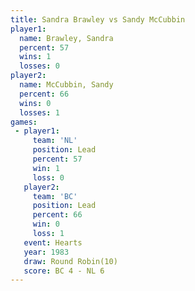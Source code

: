 ```yaml
---
title: Sandra Brawley vs Sandy McCubbin
player1:               
  name: Brawley, Sandra
  percent: 57          
  wins: 1              
  losses: 0            
player2:               
  name: McCubbin, Sandy
  percent: 66          
  wins: 0              
  losses: 1            
games:
 - player1:        
     team: 'NL'    
     position: Lead
     percent: 57   
     win: 1        
     loss: 0       
   player2:        
     team: 'BC'    
     position: Lead
     percent: 66   
     win: 0        
     loss: 1       
   event: Hearts        
   year: 1983           
   draw: Round Robin(10)
   score: BC 4 - NL 6   
---
```

